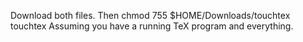 Download both files. Then
  chmod 755 $HOME/Downloads/touchtex
  touchtex <file name>
Assuming you have a running TeX program and everything.
